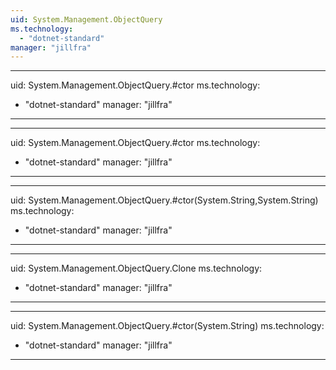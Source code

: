 ```yaml
---
uid: System.Management.ObjectQuery
ms.technology: 
  - "dotnet-standard"
manager: "jillfra"
---
```


---
uid: System.Management.ObjectQuery.#ctor
ms.technology: 
  - "dotnet-standard"
manager: "jillfra"
---

---
uid: System.Management.ObjectQuery.#ctor
ms.technology: 
  - "dotnet-standard"
manager: "jillfra"
---

---
uid: System.Management.ObjectQuery.#ctor(System.String,System.String)
ms.technology: 
  - "dotnet-standard"
manager: "jillfra"
---

---
uid: System.Management.ObjectQuery.Clone
ms.technology: 
  - "dotnet-standard"
manager: "jillfra"
---

---
uid: System.Management.ObjectQuery.#ctor(System.String)
ms.technology: 
  - "dotnet-standard"
manager: "jillfra"
---
